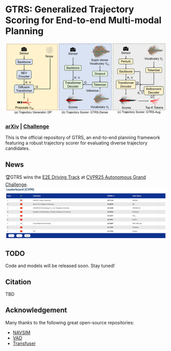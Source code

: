 # GTRS: Generalized Trajectory Scoring for End-to-end Multi-modal Planning

![](./assets/gtrs.png)

### [arXiv](https://arxiv.org/abs/2506.06664) | [Challenge](https://opendrivelab.com/challenge2025/#navsim-e2e-driving)


This is the official repository of GTRS, an end-to-end planning framework featuring a robust trajectory scorer for evaluating diverse trajectory candidates.

## News
🏆GTRS wins the [E2E Driving Track](https://opendrivelab.com/challenge2025/#navsim-e2e-driving) at [CVPR25 Autonomous Grand Challenge](https://opendrivelab.com/challenge2025/).
![](assets/e2e.png)

## TODO
Code and models will be released soon. Stay tuned!

## Citation
TBD

## Acknowledgement
Many thanks to the following great open-source repositories:
+ [NAVSIM](https://github.com/autonomousvision/navsim)
+ [VAD](https://github.com/hustvl/VAD)
+ [Transfuser](https://github.com/autonomousvision/transfuser)